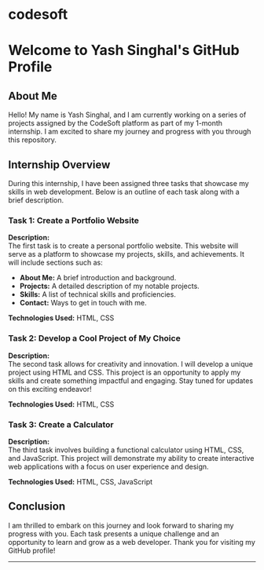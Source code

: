 # codesoft
# Welcome to Yash Singhal's GitHub Profile

## About Me
Hello! My name is Yash Singhal, and I am currently working on a series of projects assigned by the CodeSoft platform as part of my 1-month internship. I am excited to share my journey and progress with you through this repository.

## Internship Overview
During this internship, I have been assigned three tasks that showcase my skills in web development. Below is an outline of each task along with a brief description.

### Task 1: Create a Portfolio Website
**Description:**  
The first task is to create a personal portfolio website. This website will serve as a platform to showcase my projects, skills, and achievements. It will include sections such as:
- **About Me:** A brief introduction and background.
- **Projects:** A detailed description of my notable projects.
- **Skills:** A list of technical skills and proficiencies.
- **Contact:** Ways to get in touch with me.

**Technologies Used:** HTML, CSS

### Task 2: Develop a Cool Project of My Choice
**Description:**  
The second task allows for creativity and innovation. I will develop a unique project using HTML and CSS. This project is an opportunity to apply my skills and create something impactful and engaging. Stay tuned for updates on this exciting endeavor!

**Technologies Used:** HTML, CSS

### Task 3: Create a Calculator
**Description:**  
The third task involves building a functional calculator using HTML, CSS, and JavaScript. This project will demonstrate my ability to create interactive web applications with a focus on user experience and design.

**Technologies Used:** HTML, CSS, JavaScript

## Conclusion
I am thrilled to embark on this journey and look forward to sharing my progress with you. Each task presents a unique challenge and an opportunity to learn and grow as a web developer. Thank you for visiting my GitHub profile!

---


